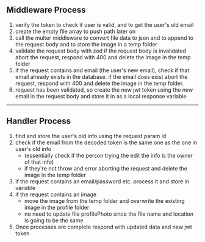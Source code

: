 ## Middleware Process
1. verify the token to check if user is valid, and to get the user's old email
2. create the empty file array to push path later on
3. call the multer middleware to convert file data to json and to append to the request body and to store the image in a temp folder
4. validate the request body with zod
   if the request body is invalidated abort the request, respond with 400 and delete the image in the temp folder 
5. if the request contains and email (the user's new email), check if that email already exists in the database.
   if the email does exist abort the request, respond with 400 and delete the image in the temp folder.
6. request has been validated, so create the new jwt token using the new email in the request body and store it in as a local response variable

*****************************************************************************************************************

## Handler Process
1. find and store the user's old info using the request param id
2. check if the email from the decoded token is the same one as the one in user's old info 
   - (essentially check if the person trying the edit the info is the owner of that info)
   - if they're not throw and error aborting the request and delete the image in the temp folder
3. if the request contains an email/password etc. process it and store in variable
4. if the request contains an image
   - move the image from the temp folder and overwrite the existing image in the profile folder
   - no need to update file profilePhoto since the file name and location is going to be the same
5. Once processes are complete respond with updated data and new jwt token
